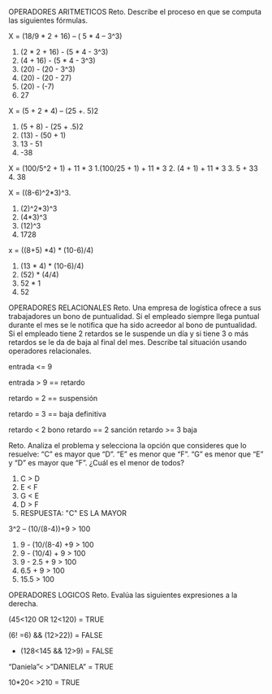 OPERADORES ARITMETICOS
Reto. Describe el proceso en que se computa las siguientes fórmulas.

X = (18/9 * 2 + 16) – ( 5 * 4 – 3^3)
1. (2 * 2 + 16) - (5 * 4 - 3^3)
2. (4 + 16) - (5 * 4 - 3^3)
3. (20) - (20 - 3^3)
4. (20) - (20 - 27)
5. (20) - (-7)
6. 27

X = (5 + 2 * 4) – (25 +. 5)2
1. (5 + 8) - (25 + .5)2
2. (13) - (50 + 1)
3. 13 - 51
4. -38

X = (100/5^2 + 1) + 11 * 3
1.(100/25 + 1) + 11 * 3
2. (4 + 1) + 11 * 3
3. 5 + 33
4. 38

X = ((8-6)^2*3)^3.
1. (2)^2*3)^3
2. (4*3)^3
3. (12)^3
4. 1728

x = ((8+5) *4) * (10-6)/4)
1. (13 * 4) * (10-6)/4)
2. (52) * (4/4)
3. 52 * 1
4. 52

OPERADORES RELACIONALES
Reto. Una empresa de logística ofrece a sus trabajadores un bono de puntualidad. Si el empleado siempre llega puntual durante el mes se le notifica que ha sido acreedor al bono de puntualidad. Si el empleado tiene 2 retardos se le suspende un día y si tiene 3 o más retardos se le da de baja al final del mes. Describe tal situación usando operadores relacionales.

entrada <= 9

entrada > 9 == retardo

retardo = 2 == suspensión

retardo = 3 == baja definitiva

retardo < 2  bono
retardo == 2 sanción
retardo >= 3 baja

Reto. Analiza el problema y selecciona la opción que consideres que lo resuelve: “C” es mayor que “D”. “E” es menor que “F”. “G” es menor que “E” y “D” es mayor que “F”. ¿Cuál es el menor de todos?
1. C > D
2. E < F
3. G < E
4. D > F
5. RESPUESTA: "C" ES LA MAYOR

3^2 – (10/(8-4))+9 > 100
1. 9 - (10/(8-4) +9 > 100
2. 9 - (10/4) + 9 > 100
3. 9 - 2.5 + 9 > 100
4. 6.5 + 9 > 100
5. 15.5 > 100

OPERADORES LOGICOS
Reto. Evalúa las siguientes expresiones a la derecha.

(45<120 OR 12<120) = TRUE

(6! =6) && (12>22)) = FALSE

- (128<145 && 12>9) = FALSE

“Daniela”< >”DANIELA” = TRUE

10*20< >210 = TRUE
